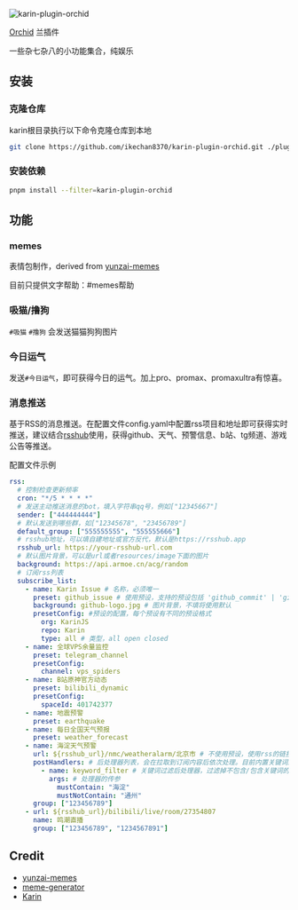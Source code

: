 ![karin-plugin-orchid](https://socialify.git.ci/ikechan8370/karin-plugin-orchid/image?description=1&descriptionEditable=%E9%80%82%E7%94%A8%E4%BA%8EKarin%E6%9C%BA%E5%99%A8%E4%BA%BA%E7%9A%84%E5%85%B0%E6%8F%92%E4%BB%B6%EF%BC%8C%E6%8F%90%E4%BE%9Bmemes%E7%AD%89%E5%A8%B1%E4%B9%90%E5%8A%9F%E8%83%BD%0AOrchid%20plugin%20for%20Karin%20bot%2C%20entertainments%20like%20memes%20are%20provided&font=Jost&forks=1&issues=1&language=1&logo=https%3A%2F%2Fpic.ikechan8370.com%2Fimages%2F2024%2F06%2F18%2F_bc53d366-91c2-4801-a1ee-a5e9107c1fed.png&name=1&owner=1&pattern=Diagonal%20Stripes&pulls=1&stargazers=1&theme=Light)

[Orchid](https://github.com/ikechan8370/karin-plugin-orchid) 兰插件

一些杂七杂八的小功能集合，纯娱乐

## 安装
### 克隆仓库

karin根目录执行以下命令克隆仓库到本地

```bash
git clone https://github.com/ikechan8370/karin-plugin-orchid.git ./plugins/karin-plugin-orchid
```

### 安装依赖

```bash
pnpm install --filter=karin-plugin-orchid
```

## 功能

### memes
表情包制作，derived from [yunzai-memes](https://github.com/ikechan8370/yunzai-meme)

目前只提供文字帮助：#memes帮助

### 吸猫/撸狗
`#吸猫` `#撸狗` 会发送猫猫狗狗图片

### 今日运气
发送`#今日运气`，即可获得今日的运气。加上pro、promax、promaxultra有惊喜。

### 消息推送
基于RSS的消息推送。在配置文件config.yaml中配置rss项目和地址即可获得实时推送，建议结合[rsshub](https://docs.rsshub.app/zh/)使用，获得github、天气、预警信息、b站、tg频道、游戏公告等推送。

配置文件示例
```yaml
rss:
  # 控制检查更新频率
  cron: "*/5 * * * *"
  # 发送主动推送消息的bot，填入字符串qq号，例如["12345667"]
  sender: ["444444444"]
  # 默认发送到哪些群，如["12345678", "23456789"]
  default_group: ["555555555", "555555666"]
  # rsshub地址，可以填自建地址或官方反代，默认是https://rsshub.app
  rsshub_url: https://your-rsshub-url.com
  # 默认图片背景，可以是url或者resources/image下面的图片
  background: https://api.armoe.cn/acg/random
  # 订阅rss列表
  subscribe_list:
    - name: Karin Issue # 名称，必须唯一
      preset: github_issue # 使用预设，支持的预设包括 'github_commit' | 'github_release' | 'github_issue' | 'github_pr' | 'telegram_channel' | 'bilibili_dynamic' | 'earthquake' | 'weather_forecast'
      background: github-logo.jpg # 图片背景，不填将使用默认
      presetConfig: #预设的配置，每个预设有不同的预设格式
        org: KarinJS
        repo: Karin
        type: all # 类型，all open closed
    - name: 全球VPS余量监控
      preset: telegram_channel
      presetConfig:
        channel: vps_spiders
    - name: B站原神官方动态
      preset: bilibili_dynamic
      presetConfig:
        spaceId: 401742377
    - name: 地震预警
      preset: earthquake
    - name: 每日全国天气预报
      preset: weather_forecast
    - name: 海淀天气预警
      url: ${rsshub_url}/nmc/weatheralarm/北京市 # 不使用预设，使用rss的链接。可以使用${rsshub_url}变量引用rsshub地址
      postHandlers: # 后处理器列表，会在拉取到订阅内容后依次处理。目前内置关键词过滤器keyword_filter。可以仿照示例自行编写后处理器放置于lib/rss/handlers下面
        - name: keyword_filter # 关键词过滤后处理器，过滤掉不包含/包含关键词的内容
          args: # 处理器的传参
            mustContain: "海淀"
            mustNotContain: "通州"
      group: ["123456789"]
    - url: ${rsshub_url}/bilibili/live/room/27354807
      name: 鸣潮直播
      group: ["123456789", "1234567891"]
```

## Credit
* [yunzai-memes](https://github.com/ikechan8370/yunzai-meme)
* [meme-generator](https://github.com/MeetWq/meme-generator)
* [Karin](https://karinjs.github.io/Karin/)

